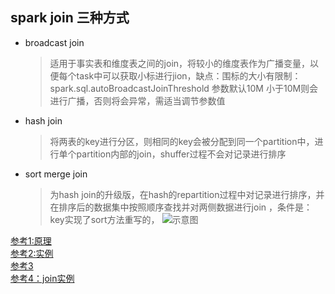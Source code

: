## spark join 三种方式

* broadcast join 
    > 适用于事实表和维度表之间的join，将较小的维度表作为广播变量，以便每个task中可以获取小标进行jion，缺点：围标的大小有限制：spark.sql.autoBroadcastJoinThreshold 参数默认10M 小于10M则会进行广播，否则将会异常，需适当调节参数值
* hash join
    > 将两表的key进行分区，则相同的key会被分配到同一个partition中，进行单个partition内部的join，shuffer过程不会对记录进行排序
* sort merge join
    > 为hash join的升级版，在hash的repartition过程中对记录进行排序，并在排序后的数据集中按照顺序查找并对两侧数据进行join
    ，条件是：key实现了sort方法重写的，
    ![示意图](https://github.com/duguyiren3476/spark_tools/blob/master/data/sort-merge.gif)

[参考1:原理](http://sharkdtu.com/posts/spark-sql-join.html) <br/>
[参考2:实例](http://www.waitingforcode.com/apache-spark-sql/sort-merge-join-spark-sql/read#sort-merge_join_in_spark_sql)<br/>
[参考3](http://use-the-index-luke.com/sql/join/sort-merge-join)<br/>
[参考4：join实例](http://blog.csdn.net/anjingwunai/article/details/51934921)
